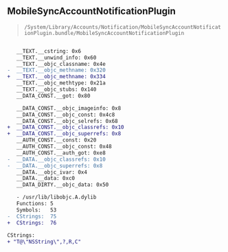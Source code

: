 ## MobileSyncAccountNotificationPlugin

> `/System/Library/Accounts/Notification/MobileSyncAccountNotificationPlugin.bundle/MobileSyncAccountNotificationPlugin`

```diff

   __TEXT.__cstring: 0x6
   __TEXT.__unwind_info: 0x60
   __TEXT.__objc_classname: 0x4e
-  __TEXT.__objc_methname: 0x320
+  __TEXT.__objc_methname: 0x334
   __TEXT.__objc_methtype: 0x21a
   __TEXT.__objc_stubs: 0x140
   __DATA_CONST.__got: 0x80

   __DATA_CONST.__objc_imageinfo: 0x8
   __DATA_CONST.__objc_const: 0x4c8
   __DATA_CONST.__objc_selrefs: 0x68
+  __DATA_CONST.__objc_classrefs: 0x10
+  __DATA_CONST.__objc_superrefs: 0x8
   __AUTH_CONST.__const: 0x20
   __AUTH_CONST.__objc_const: 0x48
   __AUTH_CONST.__auth_got: 0xe8
-  __DATA.__objc_classrefs: 0x10
-  __DATA.__objc_superrefs: 0x8
   __DATA.__objc_ivar: 0x4
   __DATA.__data: 0xc0
   __DATA_DIRTY.__objc_data: 0x50

   - /usr/lib/libobjc.A.dylib
   Functions: 5
   Symbols:   53
-  CStrings:  75
+  CStrings:  76
 
CStrings:
+ "T@\"NSString\",?,R,C"

```
